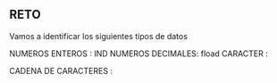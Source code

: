 ## RETO 
Vamos a identificar los siguientes tipos de datos

NUMEROS ENTEROS : 
IND
NUMEROS DECIMALES: 
fload
CARACTER : 

CADENA DE CARACTERES : 
